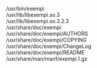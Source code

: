 /usr/bin/exempi  
/usr/lib/libexempi.so.3  
/usr/lib/libexempi.so.3.2.3  
/usr/share/doc/exempi  
/usr/share/doc/exempi/AUTHORS  
/usr/share/doc/exempi/COPYING  
/usr/share/doc/exempi/ChangeLog  
/usr/share/doc/exempi/README  
/usr/share/man/man1/exempi.1.gz  
